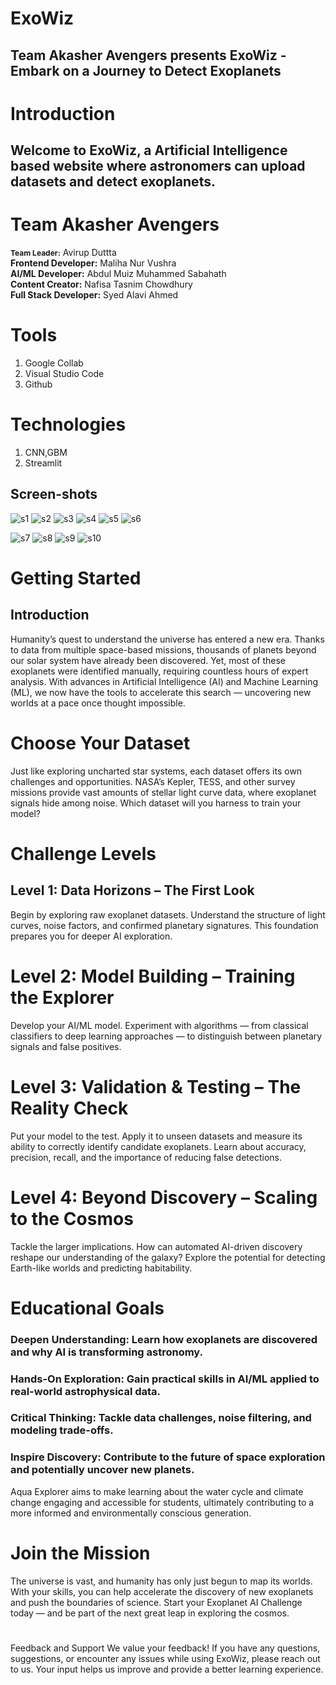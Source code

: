 # ExoWiz
## Team Akasher Avengers presents ExoWiz - Embark on a Journey to Detect Exoplanets

# Introduction
## Welcome to ExoWiz, a Artificial Intelligence based website where astronomers can upload datasets and detect exoplanets.

# Team Akasher Avengers
<span style="font-size:12px;">**Team Leader:**</span> Avirup Duttta<br>
**Frontend Developer:** Maliha Nur Vushra<br>
**AI/ML Developer:** Abdul Muiz Muhammed Sabahath<br>
**Content Creator:** Nafisa Tasnim Chowdhury<br>
**Full Stack Developer:** Syed Alavi Ahmed


# Tools
   1. Google Collab
   2. Visual Studio Code
   3. Github

# Technologies
   1. CNN,GBM
   2. Streamlit
   ## Screen-shots


![s1](https://github.com/AvirupOG/ExoWiz/blob/main/images/Screenshot%202025-10-03%20161925.png)
![s2](https://github.com/AvirupOG/ExoWiz/blob/main/images/Screenshot%202025-10-03%20162137.png) 
![s3](https://github.com/AvirupOG/ExoWiz/blob/main/images/Screenshot%202025-10-03%20162229.png)
![s4](https://github.com/AvirupOG/ExoWiz/blob/main/images/Screenshot%202025-10-03%20162418.png)
![s5](https://github.com/AvirupOG/ExoWiz/blob/main/images/Screenshot%202025-10-03%20162538.png) 
![s6](https://github.com/AvirupOG/ExoWiz/blob/main/images/Screenshot%202025-10-03%20162611.png)

![s7](https://github.com/AvirupOG/ExoWiz/blob/main/images/Screenshot%202025-10-03%20162639.png)
![s8](https://github.com/AvirupOG/ExoWiz/blob/main/images/Screenshot%202025-10-03%20162701.png)
![s9](https://github.com/AvirupOG/ExoWiz/blob/main/images/Screenshot%202025-10-03%20162718.png)
![s10](https://github.com/AvirupOG/ExoWiz/blob/main/images/Screenshot%202025-10-03%20162746.png)










# Getting Started
## Introduction
Humanity’s quest to understand the universe has entered a new era. Thanks to data from multiple space-based missions, thousands of planets beyond our solar system have already been discovered. Yet, most of these exoplanets were identified manually, requiring countless hours of expert analysis. With advances in Artificial Intelligence (AI) and Machine Learning (ML), we now have the tools to accelerate this search — uncovering new worlds at a pace once thought impossible.

# Choose Your Dataset
Just like exploring uncharted star systems, each dataset offers its own challenges and opportunities. NASA’s Kepler, TESS, and other survey missions provide vast amounts of stellar light curve data, where exoplanet signals hide among noise. Which dataset will you harness to train your model?

# Challenge Levels
## Level 1: Data Horizons – The First Look
Begin by exploring raw exoplanet datasets. Understand the structure of light curves, noise factors, and confirmed planetary signatures. This foundation prepares you for deeper AI exploration.

# Level 2: Model Building – Training the Explorer
Develop your AI/ML model. Experiment with algorithms — from classical classifiers to deep learning approaches — to distinguish between planetary signals and false positives.

# Level 3: Validation & Testing – The Reality Check
Put your model to the test. Apply it to unseen datasets and measure its ability to correctly identify candidate exoplanets. Learn about accuracy, precision, recall, and the importance of reducing false detections.

# Level 4: Beyond Discovery – Scaling to the Cosmos
Tackle the larger implications. How can automated AI-driven discovery reshape our understanding of the galaxy? Explore the potential for detecting Earth-like worlds and predicting habitability.

# Educational Goals
### Deepen Understanding: Learn how exoplanets are discovered and why AI is transforming astronomy.
### Hands-On Exploration: Gain practical skills in AI/ML applied to real-world astrophysical data.
### Critical Thinking: Tackle data challenges, noise filtering, and modeling trade-offs.
### Inspire Discovery: Contribute to the future of space exploration and potentially uncover new planets.

Aqua Explorer aims to make learning about the water cycle and climate change engaging and accessible for students, ultimately contributing to a more informed and environmentally conscious generation.

# Join the Mission
The universe is vast, and humanity has only just begun to map its worlds. With your skills, you can help accelerate the discovery of new exoplanets and push the boundaries of science.
Start your Exoplanet AI Challenge today — and be part of the next great leap in exploring the cosmos.
#
Feedback and Support
We value your feedback! If you have any questions, suggestions, or encounter any issues while using ExoWiz, please reach out to us. Your input helps us improve and provide a better learning experience.



